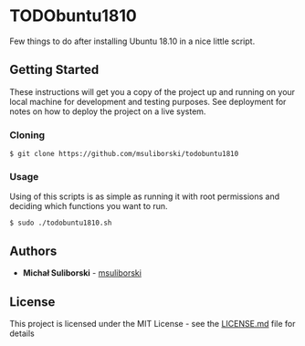 # TODObuntu1810
Few things to do after installing Ubuntu 18.10 in a nice little script.

## Getting Started

These instructions will get you a copy of the project up and running on your local machine for development and testing purposes. See deployment for notes on how to deploy the project on a live system.

### Cloning

```
$ git clone https://github.com/msuliborski/todobuntu1810
```

### Usage

Using of this scripts is as simple as running it with root permissions and deciding which functions you want to run.
```
$ sudo ./todobuntu1810.sh
```

## Authors

* **Michał Suliborski** - [msuliborski](https://github.com/msuliborski)

## License

This project is licensed under the MIT License - see the [LICENSE.md](LICENSE.md) file for details



